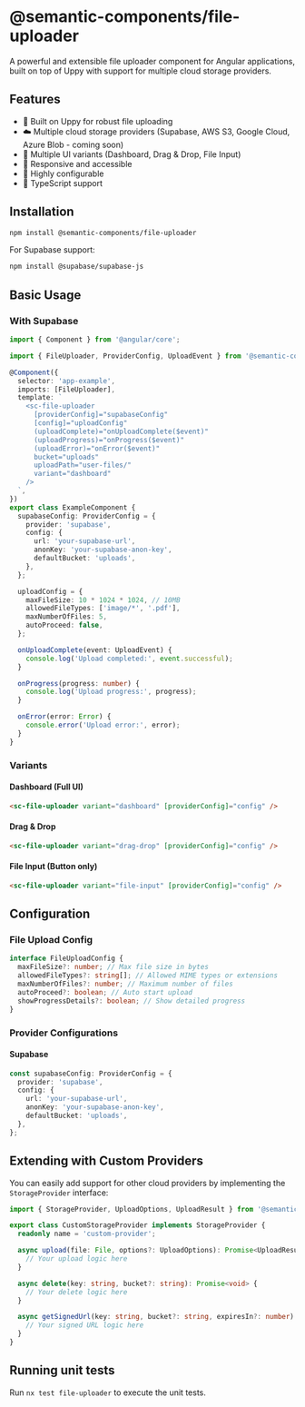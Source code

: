 # @semantic-components/file-uploader

A powerful and extensible file uploader component for Angular applications, built on top of Uppy with support for multiple cloud storage providers.

## Features

- 🚀 Built on Uppy for robust file uploading
- ☁️ Multiple cloud storage providers (Supabase, AWS S3, Google Cloud, Azure Blob - coming soon)
- 🎨 Multiple UI variants (Dashboard, Drag & Drop, File Input)
- 📱 Responsive and accessible
- 🔧 Highly configurable
- 🎯 TypeScript support

## Installation

```bash
npm install @semantic-components/file-uploader
```

For Supabase support:

```bash
npm install @supabase/supabase-js
```

## Basic Usage

### With Supabase

```typescript
import { Component } from '@angular/core';

import { FileUploader, ProviderConfig, UploadEvent } from '@semantic-components/file-uploader';

@Component({
  selector: 'app-example',
  imports: [FileUploader],
  template: `
    <sc-file-uploader
      [providerConfig]="supabaseConfig"
      [config]="uploadConfig"
      (uploadComplete)="onUploadComplete($event)"
      (uploadProgress)="onProgress($event)"
      (uploadError)="onError($event)"
      bucket="uploads"
      uploadPath="user-files/"
      variant="dashboard"
    />
  `,
})
export class ExampleComponent {
  supabaseConfig: ProviderConfig = {
    provider: 'supabase',
    config: {
      url: 'your-supabase-url',
      anonKey: 'your-supabase-anon-key',
      defaultBucket: 'uploads',
    },
  };

  uploadConfig = {
    maxFileSize: 10 * 1024 * 1024, // 10MB
    allowedFileTypes: ['image/*', '.pdf'],
    maxNumberOfFiles: 5,
    autoProceed: false,
  };

  onUploadComplete(event: UploadEvent) {
    console.log('Upload completed:', event.successful);
  }

  onProgress(progress: number) {
    console.log('Upload progress:', progress);
  }

  onError(error: Error) {
    console.error('Upload error:', error);
  }
}
```

### Variants

#### Dashboard (Full UI)

```html
<sc-file-uploader variant="dashboard" [providerConfig]="config" />
```

#### Drag & Drop

```html
<sc-file-uploader variant="drag-drop" [providerConfig]="config" />
```

#### File Input (Button only)

```html
<sc-file-uploader variant="file-input" [providerConfig]="config" />
```

## Configuration

### File Upload Config

```typescript
interface FileUploadConfig {
  maxFileSize?: number; // Max file size in bytes
  allowedFileTypes?: string[]; // Allowed MIME types or extensions
  maxNumberOfFiles?: number; // Maximum number of files
  autoProceed?: boolean; // Auto start upload
  showProgressDetails?: boolean; // Show detailed progress
}
```

### Provider Configurations

#### Supabase

```typescript
const supabaseConfig: ProviderConfig = {
  provider: 'supabase',
  config: {
    url: 'your-supabase-url',
    anonKey: 'your-supabase-anon-key',
    defaultBucket: 'uploads',
  },
};
```

## Extending with Custom Providers

You can easily add support for other cloud providers by implementing the `StorageProvider` interface:

```typescript
import { StorageProvider, UploadOptions, UploadResult } from '@semantic-components/file-uploader';

export class CustomStorageProvider implements StorageProvider {
  readonly name = 'custom-provider';

  async upload(file: File, options?: UploadOptions): Promise<UploadResult> {
    // Your upload logic here
  }

  async delete(key: string, bucket?: string): Promise<void> {
    // Your delete logic here
  }

  async getSignedUrl(key: string, bucket?: string, expiresIn?: number): Promise<string> {
    // Your signed URL logic here
  }
}
```

## Running unit tests

Run `nx test file-uploader` to execute the unit tests.
